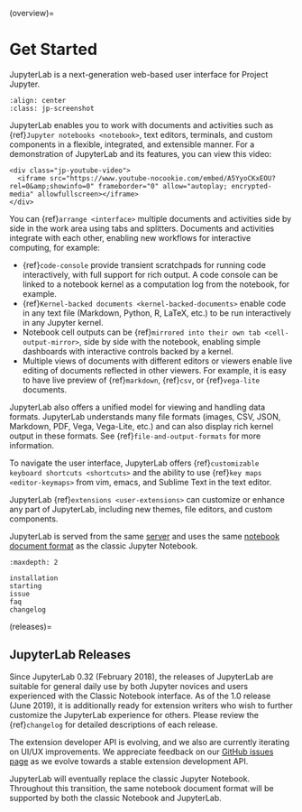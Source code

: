 (overview)=

# Get Started

JupyterLab is a next-generation web-based user interface for Project Jupyter.

```{image} ../images/interface-jupyterlab.png
:align: center
:class: jp-screenshot
```

JupyterLab enables you to work with documents and activities such as
{ref}`Jupyter notebooks <notebook>`, text editors, terminals, and custom
components in a flexible, integrated, and extensible manner. For a demonstration
of JupyterLab and its features, you can view this video:

```{raw} html
<div class="jp-youtube-video">
  <iframe src="https://www.youtube-nocookie.com/embed/A5YyoCKxEOU?rel=0&amp;showinfo=0" frameborder="0" allow="autoplay; encrypted-media" allowfullscreen></iframe>
</div>
```

You can {ref}`arrange <interface>` multiple documents and activities side by side in the
work area using tabs and splitters. Documents and activities integrate with each
other, enabling new workflows for interactive computing, for example:

- {ref}`code-console` provide transient scratchpads for running code
  interactively, with full support for rich output. A code console can be
  linked to a notebook kernel as a computation log from the notebook, for
  example.
- {ref}`Kernel-backed documents <kernel-backed-documents>` enable code in any
  text file (Markdown, Python, R, LaTeX, etc.) to be run interactively in any
  Jupyter kernel.
- Notebook cell outputs can be {ref}`mirrored into their own tab <cell-output-mirror>`,
  side by side with the notebook, enabling simple dashboards with interactive controls
  backed by a kernel.
- Multiple views of documents with different editors or viewers enable live
  editing of documents reflected in other viewers. For example, it is easy to
  have live preview of {ref}`markdown`, {ref}`csv`, or {ref}`vega-lite` documents.

JupyterLab also offers a unified model for viewing and handling data formats.
JupyterLab understands many file formats (images, CSV, JSON, Markdown, PDF,
Vega, Vega-Lite, etc.) and can also display rich kernel output in these formats.
See {ref}`file-and-output-formats` for more information.

To navigate the user interface, JupyterLab offers {ref}`customizable keyboard shortcuts <shortcuts>` and the ability to use {ref}`key maps <editor-keymaps>`
from vim, emacs, and Sublime Text in the text editor.

JupyterLab {ref}`extensions <user-extensions>` can customize or enhance any part
of JupyterLab, including new themes, file editors, and custom components.

JupyterLab is served from the same [server](https://jupyter-notebook.readthedocs.io/en/stable/) and uses the same
[notebook document format](https://nbformat.readthedocs.io/en/latest/) as the
classic Jupyter Notebook.

```{toctree}
:maxdepth: 2

installation
starting
issue
faq
changelog
```

(releases)=

## JupyterLab Releases

Since JupyterLab 0.32 (February 2018), the releases of JupyterLab are suitable
for general daily use by both Jupyter novices and users experienced with the
Classic Notebook interface. As of the 1.0 release (June 2019), it is
additionally ready for extension writers who wish to further customize the
JupyterLab experience for others. Please review the {ref}`changelog` for
detailed descriptions of each release.

The extension developer API is evolving, and we also are currently iterating on UI/UX improvements.
We appreciate feedback on our [GitHub issues page](https://github.com/jupyterlab/jupyterlab/issues)
as we evolve towards a stable extension development API.

JupyterLab will eventually replace the classic Jupyter Notebook.
Throughout this transition, the same notebook document format will be supported by both the classic Notebook and JupyterLab.
